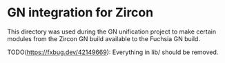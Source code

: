 # GN integration for Zircon

This directory was used during the GN unification project to make certain
modules from the Zircon GN build available to the Fuchsia GN build.

TODO(https://fxbug.dev/42149669): Everything in lib/ should be removed.
